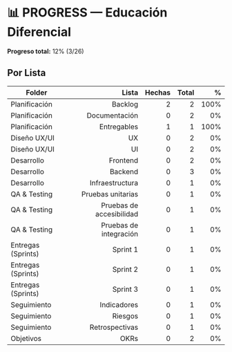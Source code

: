 # 📊 PROGRESS — Educación Diferencial

**Progreso total:** 12% (3/26)

## Por Lista
| Folder | Lista | Hechas | Total | % |
|---|---:|---:|---:|---:|
| Planificación | Backlog | 2 | 2 | 100% |
| Planificación | Documentación | 0 | 2 | 0% |
| Planificación | Entregables | 1 | 1 | 100% |
| Diseño UX/UI | UX | 0 | 2 | 0% |
| Diseño UX/UI | UI | 0 | 2 | 0% |
| Desarrollo | Frontend | 0 | 2 | 0% |
| Desarrollo | Backend | 0 | 3 | 0% |
| Desarrollo | Infraestructura | 0 | 1 | 0% |
| QA & Testing | Pruebas unitarias | 0 | 1 | 0% |
| QA & Testing | Pruebas de accesibilidad | 0 | 1 | 0% |
| QA & Testing | Pruebas de integración | 0 | 1 | 0% |
| Entregas (Sprints) | Sprint 1 | 0 | 1 | 0% |
| Entregas (Sprints) | Sprint 2 | 0 | 1 | 0% |
| Entregas (Sprints) | Sprint 3 | 0 | 1 | 0% |
| Seguimiento | Indicadores | 0 | 1 | 0% |
| Seguimiento | Riesgos | 0 | 1 | 0% |
| Seguimiento | Retrospectivas | 0 | 1 | 0% |
| Objetivos | OKRs | 0 | 2 | 0% |

